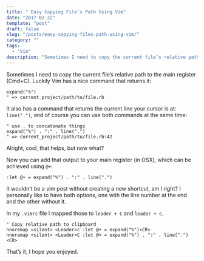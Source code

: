 ```yaml
---
title: " Easy Copying File's Path Using Vim"
date: "2017-02-22"
template: "post"
draft: false
slug: "/posts/easy-copying-files-path-using-vim/"
category: ""
tags:
  - "Vim"
description: "Sometimes I need to copy the current file’s relative path to the main register (Cmd+C). Luckily Vim has a nice command that returns it."
---
```


Sometimes I need to copy the current file’s relative path to the main register (Cmd+C). Luckily Vim has a nice command that returns it:

```vim
expand("%")
" => current_project/path/to/file.rb
```

It also has a command that returns the current line your cursor is at: `line(".")`, and of course you can use both commands at the same time:

```vim
" use . to concatenate things
expand("%") . ":" . line(".")
" => current_project/path/to/file.rb:42
```

Alright, cool, that helps, but now what?

Now you can add that output to your main register (in OSX), which can be achieved using `@+`:

```vim
:let @+ = expand("%") . ":" . line(".")
```

It wouldn’t be a vim post without creating a new shortcut, am I right? I personally like to have both options, one with the line number at the end and the other without it.

In my `.vimrc` file I mapped those to `leader + C` and `leader + c`.

```vim
" Copy relative path to clipboard
nnoremap <silent> <Leader>c :let @+ = expand("%")<CR>
nnoremap <silent> <Leader>C :let @+ = expand("%") . ":" . line(".")<CR>
```

That’s it, I hope you enjoyed.